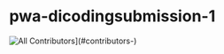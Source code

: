 # pwa-dicodingsubmission-1

![All Contributors](https://img.shields.io/badge/all_contributors-4-orange.svg?style=flat-square)](#contributors-)

